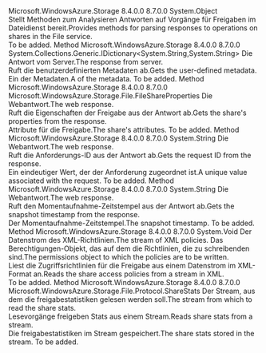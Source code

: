 <Type Name="ShareHttpResponseParsers" FullName="Microsoft.WindowsAzure.Storage.File.Protocol.ShareHttpResponseParsers">
  <TypeSignature Language="C#" Value="public static class ShareHttpResponseParsers" />
  <TypeSignature Language="ILAsm" Value=".class public auto ansi abstract sealed beforefieldinit ShareHttpResponseParsers extends System.Object" />
  <TypeSignature Language="DocId" Value="T:Microsoft.WindowsAzure.Storage.File.Protocol.ShareHttpResponseParsers" />
  <TypeSignature Language="VB.NET" Value="Public Class ShareHttpResponseParsers" />
  <TypeSignature Language="F#" Value="type ShareHttpResponseParsers = class" />
  <AssemblyInfo>
    <AssemblyName>Microsoft.WindowsAzure.Storage</AssemblyName>
    <AssemblyVersion>8.4.0.0</AssemblyVersion>
    <AssemblyVersion>8.7.0.0</AssemblyVersion>
  </AssemblyInfo>
  <Base>
    <BaseTypeName>System.Object</BaseTypeName>
  </Base>
  <Interfaces />
  <Docs>
    <summary>
            <span data-ttu-id="3db08-101">Stellt Methoden zum Analysieren Antworten auf Vorgänge für Freigaben im Dateidienst bereit.</span><span class="sxs-lookup"><span data-stu-id="3db08-101">Provides methods for parsing responses to operations on shares in the File service.</span></span>
            </summary>
    <remarks>To be added.</remarks>
  </Docs>
  <Members>
    <Member MemberName="GetMetadata">
      <MemberSignature Language="C#" Value="public static System.Collections.Generic.IDictionary&lt;string,string&gt; GetMetadata (System.Net.HttpWebResponse response);" />
      <MemberSignature Language="ILAsm" Value=".method public static hidebysig class System.Collections.Generic.IDictionary`2&lt;string, string&gt; GetMetadata(class System.Net.HttpWebResponse response) cil managed" />
      <MemberSignature Language="DocId" Value="M:Microsoft.WindowsAzure.Storage.File.Protocol.ShareHttpResponseParsers.GetMetadata(System.Net.HttpWebResponse)" />
      <MemberSignature Language="VB.NET" Value="Public Shared Function GetMetadata (response As HttpWebResponse) As IDictionary(Of String, String)" />
      <MemberSignature Language="F#" Value="static member GetMetadata : System.Net.HttpWebResponse -&gt; System.Collections.Generic.IDictionary&lt;string, string&gt;" Usage="Microsoft.WindowsAzure.Storage.File.Protocol.ShareHttpResponseParsers.GetMetadata response" />
      <MemberType>Method</MemberType>
      <AssemblyInfo>
        <AssemblyName>Microsoft.WindowsAzure.Storage</AssemblyName>
        <AssemblyVersion>8.4.0.0</AssemblyVersion>
        <AssemblyVersion>8.7.0.0</AssemblyVersion>
      </AssemblyInfo>
      <ReturnValue>
        <ReturnType>System.Collections.Generic.IDictionary&lt;System.String,System.String&gt;</ReturnType>
      </ReturnValue>
      <Parameters>
        <Parameter Name="response" Type="System.Net.HttpWebResponse" />
      </Parameters>
      <Docs>
        <param name="response"><span data-ttu-id="3db08-102">Die Antwort vom Server.</span><span class="sxs-lookup"><span data-stu-id="3db08-102">The response from server.</span></span></param>
        <summary>
            <span data-ttu-id="3db08-103">Ruft die benutzerdefinierten Metadaten ab.</span><span class="sxs-lookup"><span data-stu-id="3db08-103">Gets the user-defined metadata.</span></span>
            </summary>
        <returns><span data-ttu-id="3db08-104">Ein <see cref="T:System.Collections.IDictionary" /> der Metadaten.</span><span class="sxs-lookup"><span data-stu-id="3db08-104">A <see cref="T:System.Collections.IDictionary" /> of the metadata.</span></span></returns>
        <remarks>To be added.</remarks>
      </Docs>
    </Member>
    <Member MemberName="GetProperties">
      <MemberSignature Language="C#" Value="public static Microsoft.WindowsAzure.Storage.File.FileShareProperties GetProperties (System.Net.HttpWebResponse response);" />
      <MemberSignature Language="ILAsm" Value=".method public static hidebysig class Microsoft.WindowsAzure.Storage.File.FileShareProperties GetProperties(class System.Net.HttpWebResponse response) cil managed" />
      <MemberSignature Language="DocId" Value="M:Microsoft.WindowsAzure.Storage.File.Protocol.ShareHttpResponseParsers.GetProperties(System.Net.HttpWebResponse)" />
      <MemberSignature Language="VB.NET" Value="Public Shared Function GetProperties (response As HttpWebResponse) As FileShareProperties" />
      <MemberSignature Language="F#" Value="static member GetProperties : System.Net.HttpWebResponse -&gt; Microsoft.WindowsAzure.Storage.File.FileShareProperties" Usage="Microsoft.WindowsAzure.Storage.File.Protocol.ShareHttpResponseParsers.GetProperties response" />
      <MemberType>Method</MemberType>
      <AssemblyInfo>
        <AssemblyName>Microsoft.WindowsAzure.Storage</AssemblyName>
        <AssemblyVersion>8.4.0.0</AssemblyVersion>
        <AssemblyVersion>8.7.0.0</AssemblyVersion>
      </AssemblyInfo>
      <ReturnValue>
        <ReturnType>Microsoft.WindowsAzure.Storage.File.FileShareProperties</ReturnType>
      </ReturnValue>
      <Parameters>
        <Parameter Name="response" Type="System.Net.HttpWebResponse" />
      </Parameters>
      <Docs>
        <param name="response"><span data-ttu-id="3db08-105">Die Webantwort.</span><span class="sxs-lookup"><span data-stu-id="3db08-105">The web response.</span></span></param>
        <summary>
            <span data-ttu-id="3db08-106">Ruft die Eigenschaften der Freigabe aus der Antwort ab.</span><span class="sxs-lookup"><span data-stu-id="3db08-106">Gets the share's properties from the response.</span></span>
            </summary>
        <returns><span data-ttu-id="3db08-107">Attribute für die Freigabe.</span><span class="sxs-lookup"><span data-stu-id="3db08-107">The share's attributes.</span></span></returns>
        <remarks>To be added.</remarks>
      </Docs>
    </Member>
    <Member MemberName="GetRequestId">
      <MemberSignature Language="C#" Value="public static string GetRequestId (System.Net.HttpWebResponse response);" />
      <MemberSignature Language="ILAsm" Value=".method public static hidebysig string GetRequestId(class System.Net.HttpWebResponse response) cil managed" />
      <MemberSignature Language="DocId" Value="M:Microsoft.WindowsAzure.Storage.File.Protocol.ShareHttpResponseParsers.GetRequestId(System.Net.HttpWebResponse)" />
      <MemberSignature Language="VB.NET" Value="Public Shared Function GetRequestId (response As HttpWebResponse) As String" />
      <MemberSignature Language="F#" Value="static member GetRequestId : System.Net.HttpWebResponse -&gt; string" Usage="Microsoft.WindowsAzure.Storage.File.Protocol.ShareHttpResponseParsers.GetRequestId response" />
      <MemberType>Method</MemberType>
      <AssemblyInfo>
        <AssemblyName>Microsoft.WindowsAzure.Storage</AssemblyName>
        <AssemblyVersion>8.4.0.0</AssemblyVersion>
        <AssemblyVersion>8.7.0.0</AssemblyVersion>
      </AssemblyInfo>
      <ReturnValue>
        <ReturnType>System.String</ReturnType>
      </ReturnValue>
      <Parameters>
        <Parameter Name="response" Type="System.Net.HttpWebResponse" />
      </Parameters>
      <Docs>
        <param name="response"><span data-ttu-id="3db08-108">Die Webantwort.</span><span class="sxs-lookup"><span data-stu-id="3db08-108">The web response.</span></span></param>
        <summary>
            <span data-ttu-id="3db08-109">Ruft die Anforderungs-ID aus der Antwort ab.</span><span class="sxs-lookup"><span data-stu-id="3db08-109">Gets the request ID from the response.</span></span>
            </summary>
        <returns><span data-ttu-id="3db08-110">Ein eindeutiger Wert, der der Anforderung zugeordnet ist.</span><span class="sxs-lookup"><span data-stu-id="3db08-110">A unique value associated with the request.</span></span></returns>
        <remarks>To be added.</remarks>
      </Docs>
    </Member>
    <Member MemberName="GetSnapshotTime">
      <MemberSignature Language="C#" Value="public static string GetSnapshotTime (System.Net.HttpWebResponse response);" />
      <MemberSignature Language="ILAsm" Value=".method public static hidebysig string GetSnapshotTime(class System.Net.HttpWebResponse response) cil managed" />
      <MemberSignature Language="DocId" Value="M:Microsoft.WindowsAzure.Storage.File.Protocol.ShareHttpResponseParsers.GetSnapshotTime(System.Net.HttpWebResponse)" />
      <MemberSignature Language="VB.NET" Value="Public Shared Function GetSnapshotTime (response As HttpWebResponse) As String" />
      <MemberSignature Language="F#" Value="static member GetSnapshotTime : System.Net.HttpWebResponse -&gt; string" Usage="Microsoft.WindowsAzure.Storage.File.Protocol.ShareHttpResponseParsers.GetSnapshotTime response" />
      <MemberType>Method</MemberType>
      <AssemblyInfo>
        <AssemblyName>Microsoft.WindowsAzure.Storage</AssemblyName>
        <AssemblyVersion>8.4.0.0</AssemblyVersion>
        <AssemblyVersion>8.7.0.0</AssemblyVersion>
      </AssemblyInfo>
      <ReturnValue>
        <ReturnType>System.String</ReturnType>
      </ReturnValue>
      <Parameters>
        <Parameter Name="response" Type="System.Net.HttpWebResponse" />
      </Parameters>
      <Docs>
        <param name="response"><span data-ttu-id="3db08-111">Die Webantwort.</span><span class="sxs-lookup"><span data-stu-id="3db08-111">The web response.</span></span></param>
        <summary>
            <span data-ttu-id="3db08-112">Ruft den Momentaufnahme-Zeitstempel aus der Antwort ab.</span><span class="sxs-lookup"><span data-stu-id="3db08-112">Gets the snapshot timestamp from the response.</span></span>
            </summary>
        <returns><span data-ttu-id="3db08-113">Der Momentaufnahme-Zeitstempel.</span><span class="sxs-lookup"><span data-stu-id="3db08-113">The snapshot timestamp.</span></span></returns>
        <remarks>To be added.</remarks>
      </Docs>
    </Member>
    <Member MemberName="ReadSharedAccessIdentifiers">
      <MemberSignature Language="C#" Value="public static void ReadSharedAccessIdentifiers (System.IO.Stream inputStream, Microsoft.WindowsAzure.Storage.File.FileSharePermissions permissions);" />
      <MemberSignature Language="ILAsm" Value=".method public static hidebysig void ReadSharedAccessIdentifiers(class System.IO.Stream inputStream, class Microsoft.WindowsAzure.Storage.File.FileSharePermissions permissions) cil managed" />
      <MemberSignature Language="DocId" Value="M:Microsoft.WindowsAzure.Storage.File.Protocol.ShareHttpResponseParsers.ReadSharedAccessIdentifiers(System.IO.Stream,Microsoft.WindowsAzure.Storage.File.FileSharePermissions)" />
      <MemberSignature Language="VB.NET" Value="Public Shared Sub ReadSharedAccessIdentifiers (inputStream As Stream, permissions As FileSharePermissions)" />
      <MemberSignature Language="F#" Value="static member ReadSharedAccessIdentifiers : System.IO.Stream * Microsoft.WindowsAzure.Storage.File.FileSharePermissions -&gt; unit" Usage="Microsoft.WindowsAzure.Storage.File.Protocol.ShareHttpResponseParsers.ReadSharedAccessIdentifiers (inputStream, permissions)" />
      <MemberType>Method</MemberType>
      <AssemblyInfo>
        <AssemblyName>Microsoft.WindowsAzure.Storage</AssemblyName>
        <AssemblyVersion>8.4.0.0</AssemblyVersion>
        <AssemblyVersion>8.7.0.0</AssemblyVersion>
      </AssemblyInfo>
      <ReturnValue>
        <ReturnType>System.Void</ReturnType>
      </ReturnValue>
      <Parameters>
        <Parameter Name="inputStream" Type="System.IO.Stream" />
        <Parameter Name="permissions" Type="Microsoft.WindowsAzure.Storage.File.FileSharePermissions" />
      </Parameters>
      <Docs>
        <param name="inputStream"><span data-ttu-id="3db08-114">Der Datenstrom des XML-Richtlinien.</span><span class="sxs-lookup"><span data-stu-id="3db08-114">The stream of XML policies.</span></span></param>
        <param name="permissions"><span data-ttu-id="3db08-115">Das Berechtigungen-Objekt, das auf dem die Richtlinien, die zu schreibenden sind.</span><span class="sxs-lookup"><span data-stu-id="3db08-115">The permissions object to which the policies are to be written.</span></span></param>
        <summary>
            <span data-ttu-id="3db08-116">Liest die Zugriffsrichtlinien für die Freigabe aus einem Datenstrom im XML-Format an.</span><span class="sxs-lookup"><span data-stu-id="3db08-116">Reads the share access policies from a stream in XML.</span></span>
            </summary>
        <remarks>To be added.</remarks>
      </Docs>
    </Member>
    <Member MemberName="ReadShareStats">
      <MemberSignature Language="C#" Value="public static Microsoft.WindowsAzure.Storage.File.Protocol.ShareStats ReadShareStats (System.IO.Stream inputStream);" />
      <MemberSignature Language="ILAsm" Value=".method public static hidebysig class Microsoft.WindowsAzure.Storage.File.Protocol.ShareStats ReadShareStats(class System.IO.Stream inputStream) cil managed" />
      <MemberSignature Language="DocId" Value="M:Microsoft.WindowsAzure.Storage.File.Protocol.ShareHttpResponseParsers.ReadShareStats(System.IO.Stream)" />
      <MemberSignature Language="VB.NET" Value="Public Shared Function ReadShareStats (inputStream As Stream) As ShareStats" />
      <MemberSignature Language="F#" Value="static member ReadShareStats : System.IO.Stream -&gt; Microsoft.WindowsAzure.Storage.File.Protocol.ShareStats" Usage="Microsoft.WindowsAzure.Storage.File.Protocol.ShareHttpResponseParsers.ReadShareStats inputStream" />
      <MemberType>Method</MemberType>
      <AssemblyInfo>
        <AssemblyName>Microsoft.WindowsAzure.Storage</AssemblyName>
        <AssemblyVersion>8.4.0.0</AssemblyVersion>
        <AssemblyVersion>8.7.0.0</AssemblyVersion>
      </AssemblyInfo>
      <ReturnValue>
        <ReturnType>Microsoft.WindowsAzure.Storage.File.Protocol.ShareStats</ReturnType>
      </ReturnValue>
      <Parameters>
        <Parameter Name="inputStream" Type="System.IO.Stream" />
      </Parameters>
      <Docs>
        <param name="inputStream"><span data-ttu-id="3db08-117">Der Stream, aus dem die freigabestatistiken gelesen werden soll.</span><span class="sxs-lookup"><span data-stu-id="3db08-117">The stream from which to read the share stats.</span></span></param>
        <summary>
            <span data-ttu-id="3db08-118">Lesevorgänge freigeben Stats aus einem Stream.</span><span class="sxs-lookup"><span data-stu-id="3db08-118">Reads share stats from a stream.</span></span>
            </summary>
        <returns><span data-ttu-id="3db08-119">Die freigabestatistiken im Stream gespeichert.</span><span class="sxs-lookup"><span data-stu-id="3db08-119">The share stats stored in the stream.</span></span></returns>
        <remarks>To be added.</remarks>
      </Docs>
    </Member>
  </Members>
</Type>